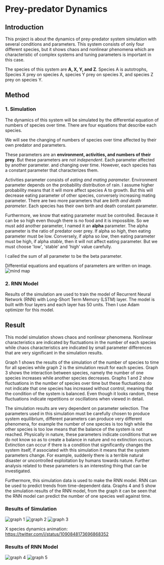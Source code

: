 # Prey-predator Dynamics

## Introduction
This project is about the dynamics of prey-predator system simulation with several conditions and parameters. This system consists of only four different species, but it shows chaos and nonlinear phenomena which are characteristic of complex systems and tuning parameters is important in this case.

The species of this system are **A, X, Y, and Z**. Species A is autotrophs, Species X prey on species A, species Y prey on species X, and species Z prey on species Y. 

## Method
### 1. Simulation
The dynamics of this system will be simulated by the differential equation of numbers of species over time. There are four equations that describe each species.

We will see the changing of numbers of species over time affected by their own predator and parameters.

These parameters are an **environment, activities, and numbers of their prey**. But these parameters are *not independent*. Each parameter affected by another parameter. and changing over time. However, each species has a constant parameter that characterizes them.

Activities parameter consists of *eating and mating parameter*. Environment parameter depends on the probability distribution of rain. I assume higher probability means that it will more affect species A to growth. But this will decrease eating parameter of other species, conversely increasing mating parameter. There are two more parameters that are *birth and death parameter*. Each species has their own birth and death constant parameter. 

Furthermore, we know that eating parameter must be controlled. Because it can be so high even though there is no food and it is impossible. So we must add another parameter, I named it an **alpha** parameter. The alpha parameter is the ratio of predator over prey. If alpha so *high*, then eating parameter must be low. Conversely, if alpha so *low*, then eating parameter must be high, if alpha *stable*, then it will not affect eating parameter. But we must choose 'low', 'stable' and 'high' value carefully.

I called the sum of all parameter to be the beta parameter.

Differential equations and equations of parameters are written on image.
![mind map](https://pbs.twimg.com/media/DyN1S5JVYAAnJXP.jpg:large)

### 2. RNN Model
Results of the simulation are used to train the model of Recurrent Neural Network (RNN) with Long-Short Term Memory (LSTM) layer. The model is built with four layers and each layer has 50 units. Then I use Adam optimizer for this model.

## Result

This model simulation shows chaos and nonlinear phenomena. Nonlinear characteristics are indicated by fluctuations in the number of each species while chaos characteristics are indicated by small parameter differences that are very significant in the simulation results.

Graph 1 shows the results of the simulation of the number of species to time for all species while graph 2 is the simulation result for each species. Graph 3 shows the interaction between species, namely the number of one species increases while another species decreases. Graphs 1 and 2 show fluctuations in the number of species over time but these fluctuations do not indicate that one species has increased without control, meaning that the condition of the system is balanced. Even though it looks random, these fluctuations indicate repetitions or oscillations when viewed in detail.

The simulation results are very dependent on parameter selection. The parameters used in this simulation must be carefully chosen to produce system equilibrium, different parameters can produce very different phenomena, for example the number of one species is too high while the other species is too low means that the balance of the system is not reached. Physically in nature, these parameters indicate conditions that we do not know so as to create a balance in nature and no extinction occurs. Extinction can occur if there is a condition that significantly changes the system itself, if associated with this simulation it means that the system parameters change. For example, suddenly there is a terrible natural disaster or uncontrolled exploitation by humans towards nature. Further analysis related to these parameters is an interesting thing that can be investigated.

Furthermore, this simulation data is used to make the RNN model. RNN can be used to predict trends from time-dependent data. Graphs 4 and 5 show the simulation results of the RNN model, from the graph it can be seen that the RNN model can predict the number of one species well against time.

### Results of Simulation
![graph 1](https://pbs.twimg.com/media/DyN3Yq_V4AA1SwU.jpg:large)
![graph 2](https://pbs.twimg.com/media/DyN36QhUwAAubXc.jpg:large)
![graph 3](https://pbs.twimg.com/media/DyN4GuAVYAAIFZY.jpg:large)

X species dynamics animation: https://twitter.com/i/status/1090848173696868352

### Results of RNN Model
![graph 4](https://pbs.twimg.com/media/DzqetVXU8AAHd2X.jpg:large)
![graph 5](https://pbs.twimg.com/media/DzqggWdVsAAlYSh.jpg:large)
